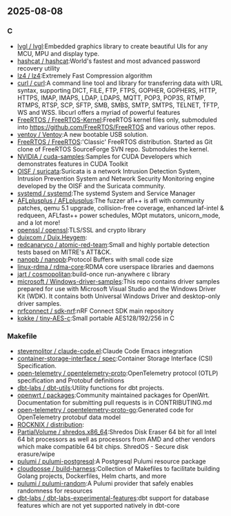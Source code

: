 ## 2025-08-08

### C

* [lvgl / lvgl](https://github.com/lvgl/lvgl):Embedded graphics library to create beautiful UIs for any MCU, MPU and display type.
* [hashcat / hashcat](https://github.com/hashcat/hashcat):World's fastest and most advanced password recovery utility
* [lz4 / lz4](https://github.com/lz4/lz4):Extremely Fast Compression algorithm
* [curl / curl](https://github.com/curl/curl):A command line tool and library for transferring data with URL syntax, supporting DICT, FILE, FTP, FTPS, GOPHER, GOPHERS, HTTP, HTTPS, IMAP, IMAPS, LDAP, LDAPS, MQTT, POP3, POP3S, RTMP, RTMPS, RTSP, SCP, SFTP, SMB, SMBS, SMTP, SMTPS, TELNET, TFTP, WS and WSS. libcurl offers a myriad of powerful features
* [FreeRTOS / FreeRTOS-Kernel](https://github.com/FreeRTOS/FreeRTOS-Kernel):FreeRTOS kernel files only, submoduled into https://github.com/FreeRTOS/FreeRTOS and various other repos.
* [ventoy / Ventoy](https://github.com/ventoy/Ventoy):A new bootable USB solution.
* [FreeRTOS / FreeRTOS](https://github.com/FreeRTOS/FreeRTOS):'Classic' FreeRTOS distribution. Started as Git clone of FreeRTOS SourceForge SVN repo. Submodules the kernel.
* [NVIDIA / cuda-samples](https://github.com/NVIDIA/cuda-samples):Samples for CUDA Developers which demonstrates features in CUDA Toolkit
* [OISF / suricata](https://github.com/OISF/suricata):Suricata is a network Intrusion Detection System, Intrusion Prevention System and Network Security Monitoring engine developed by the OISF and the Suricata community.
* [systemd / systemd](https://github.com/systemd/systemd):The systemd System and Service Manager
* [AFLplusplus / AFLplusplus](https://github.com/AFLplusplus/AFLplusplus):The fuzzer afl++ is afl with community patches, qemu 5.1 upgrade, collision-free coverage, enhanced laf-intel & redqueen, AFLfast++ power schedules, MOpt mutators, unicorn_mode, and a lot more!
* [openssl / openssl](https://github.com/openssl/openssl):TLS/SSL and crypto library
* [duixcom / Duix.Heygem](https://github.com/duixcom/Duix.Heygem):
* [redcanaryco / atomic-red-team](https://github.com/redcanaryco/atomic-red-team):Small and highly portable detection tests based on MITRE's ATT&CK.
* [nanopb / nanopb](https://github.com/nanopb/nanopb):Protocol Buffers with small code size
* [linux-rdma / rdma-core](https://github.com/linux-rdma/rdma-core):RDMA core userspace libraries and daemons
* [jart / cosmopolitan](https://github.com/jart/cosmopolitan):build-once run-anywhere c library
* [microsoft / Windows-driver-samples](https://github.com/microsoft/Windows-driver-samples):This repo contains driver samples prepared for use with Microsoft Visual Studio and the Windows Driver Kit (WDK). It contains both Universal Windows Driver and desktop-only driver samples.
* [nrfconnect / sdk-nrf](https://github.com/nrfconnect/sdk-nrf):nRF Connect SDK main repository
* [kokke / tiny-AES-c](https://github.com/kokke/tiny-AES-c):Small portable AES128/192/256 in C

### Makefile

* [stevemolitor / claude-code.el](https://github.com/stevemolitor/claude-code.el):Claude Code Emacs integration
* [container-storage-interface / spec](https://github.com/container-storage-interface/spec):Container Storage Interface (CSI) Specification.
* [open-telemetry / opentelemetry-proto](https://github.com/open-telemetry/opentelemetry-proto):OpenTelemetry protocol (OTLP) specification and Protobuf definitions
* [dbt-labs / dbt-utils](https://github.com/dbt-labs/dbt-utils):Utility functions for dbt projects.
* [openwrt / packages](https://github.com/openwrt/packages):Community maintained packages for OpenWrt. Documentation for submitting pull requests is in CONTRIBUTING.md
* [open-telemetry / opentelemetry-proto-go](https://github.com/open-telemetry/opentelemetry-proto-go):Generated code for OpenTelemetry protobuf data model
* [ROCKNIX / distribution](https://github.com/ROCKNIX/distribution):
* [PartialVolume / shredos.x86_64](https://github.com/PartialVolume/shredos.x86_64):Shredos Disk Eraser 64 bit for all Intel 64 bit processors as well as processors from AMD and other vendors which make compatible 64 bit chips. ShredOS - Secure disk erasure/wipe
* [pulumi / pulumi-postgresql](https://github.com/pulumi/pulumi-postgresql):A Postgresql Pulumi resource package
* [cloudposse / build-harness](https://github.com/cloudposse/build-harness):Collection of Makefiles to facilitate building Golang projects, Dockerfiles, Helm charts, and more
* [pulumi / pulumi-random](https://github.com/pulumi/pulumi-random):A Pulumi provider that safely enables randomness for resources
* [dbt-labs / dbt-labs-experimental-features](https://github.com/dbt-labs/dbt-labs-experimental-features):dbt support for database features which are not yet supported natively in dbt-core
